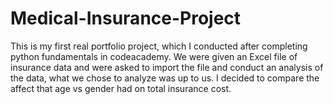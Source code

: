 # Medical-Insurance-Project

This is my first real portfolio project, which I conducted after completing python fundamentals in codeacademy. We were given an Excel file of insurance data and were asked to import the file and conduct an analysis of the data, what we chose to analyze was up to us. I decided to compare the affect that age vs gender had on total insurance cost.
